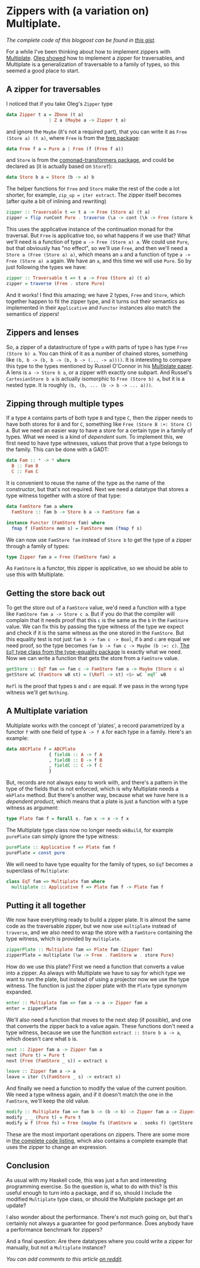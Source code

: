 # Zippers with (a variation on) Multiplate.

_The complete code of this blogpost can be found in [this gist][0]._

For a while I've been thinking about how to implement zippers with [Multiplate][6]. [Oleg showed][1] how to implement a zipper for traversables, and Multiplate is a generalization of traversable to a family of types, so this seemed a good place to start.

## A zipper for traversables

I noticed that if you take Oleg's `Zipper` type

```haskell
data Zipper t a = ZDone (t a) 
                | Z a (Maybe a -> Zipper t a)
```

and ignore the `Maybe` (it's not a required part), that you can write it as `Free (Store a) (t a)`, where `Free` is from the [free package][2]:

```haskell
data Free f a = Pure a | Free (f (Free f a))
```

and `Store` is from the [comonad-transformers package][3], and could be declared as (it is actually based on `StoreT`):

```haskell
data Store b a = Store (b -> a) b
```

The helper functions for `Free` and `Store` make the rest of the code a lot shorter, for example, `zip_up = iter extract`. The zipper itself becomes (after quite a bit of inlining and rewriting)

```haskell
zipper :: Traversable t => t a -> Free (Store a) (t a)
zipper = flip runCont Pure . traverse (\a -> cont (\k -> Free (store k a)))
```

This uses the applicative instance of the continuation monad for the traversal. But `Free` is applicative too, so what happens if we use that? What we'll need is a function of type `a -> Free (Store a) a`. We could use `Pure`, but that obviously has "no effect", so we'll use `Free`, and then we'll need a `Store a (Free (Store a) a)`, which means an `a` and a function of type `a -> Free (Store a) a` again. We have an `a`, and this time we will use `Pure`. So by just following the types we have:

```haskell
zipper :: Traversable t => t a -> Free (Store a) (t a)
zipper = traverse (Free . store Pure)
```

And it works! I find this amazing; we have 2 types, `Free` and `Store`, which together happen to fit the zipper type, and it turns out their semantics as implemented in their `Applicative` and `Functor` instances also match the semantics of zippers!

## Zippers and lenses

So, a zipper of a datastructure of type `a` with parts of type `b` has type `Free (Store b) a`. You can think of it as a number of chained stores, something like `(b, b -> (b, b -> (b, b -> (... -> a))))`. It is interesting to compare this type to the types mentioned by Russel O'Connor in his [Multiplate paper][4]. A lens is `a -> Store b a`, or a zipper with exactly one subpart. And Russel's `CartesianStore b a` is actually isomorphic to `Free (Store b) a`, but it is a nested type. It is roughly `(b, (b, ... (b -> b -> ... a)))`.

## Zipping through multiple types

If a type `A` contains parts of both type `B` and type `C`, then the zipper needs to have both stores for `B` and for `C`, something like `Free (Store B :+: Store C) A`. But we need an easier way to have a store for a certain type in a family of types. What we need is a kind of _dependent sum_. To implement this, we first need to have type witnesses, values that prove that a type belongs to the family. This can be done with a GADT:

```haskell
data Fam :: * -> * where
  B :: Fam B
  C :: Fam C
```

It is convenient to reuse the name of the type as the name of the constructor, but that's not required. Next we need a datatype that stores a type witness together with a store of that type:

```haskell
data FamStore fam a where
  FamStore :: fam b -> Store b a -> FamStore fam a

instance Functor (FamStore fam) where
  fmap f (FamStore mem s) = FamStore mem (fmap f s)
```

We can now use `FamStore fam` instead of `Store b` to get the type of a zipper through a family of types:

```haskell
type Zipper fam a = Free (FamStore fam) a
```

As `FamStore` is a functor, this zipper is applicative, so we should be able to use this with Multiplate.

## Getting the store back out

To get the store out of a `FamStore` value, we'd need a function with a type like `FamStore fam a -> Store c a`. But if you do that the compiler will complain that it needs proof that this `c` is the same as the `b` in the `FamStore` value. We can fix this by passing the type witness of the type we expect and check if it is the same witness as the one stored in the `FamStore`. But this equality test is not just `fam b -> fam c -> Bool`, if `b` and `c` are equal we need proof, so the type becomes `fam b -> fam c -> Maybe (b :=: c)`. [The `EqT` type class from the type-equality package][5] is exactly what we need. Now we can write a function that gets the store from a `FamStore` value.

```haskell
getStore :: EqT fam => fam c -> FamStore fam a -> Maybe (Store c a)
getStore wC (FamStore wB st) = (\Refl -> st) <$> wC `eqT` wB
```

`Refl` is the proof that types `b` and `c` are equal. If we pass in the wrong type witness we'll get `Nothing`.

## A Multiplate variation

Multiplate works with the concept of 'plates', a record parametrized by a functor `f` with one field of type `A -> f A` for each type in a family. Here's an example:

```haskell
data ABCPlate f = ABCPlate
                { fieldA :: A -> f A
                , fieldB :: B -> f B
                , fieldC :: C -> f C
                }
```

But, records are not always easy to work with, and there's a pattern in the type of the fields that is not enforced, which is why Multiplate needs a `mkPlate` method. But there's another way, because what we have here is a _dependent product_, which means that a plate is just a function with a type witness as argument:

```haskell
type Plate fam f = forall x. fam x -> x -> f x
```

The Multiplate type class now no longer needs `mkBuild`, for example `purePlate` can simply ignore the type witness:

```haskell
purePlate :: Applicative f => Plate fam f
purePlate = const pure
```

We will need to have type equality for the family of types, so `EqT` becomes a superclass of `Multiplate`:

```haskell
class EqT fam => Multiplate fam where
  multiplate :: Applicative f => Plate fam f -> Plate fam f
```

## Putting it all together

We now have everything ready to build a zipper plate. It is almost the same code as the traversable zipper, but we now use `multiplate` instead of `traverse`, and we also need to wrap the store with a `FamStore` containing the type witness, which is provided by `multiplate`.

```haskell
zipperPlate :: Multiplate fam => Plate fam (Zipper fam)
zipperPlate = multiplate (\w -> Free . FamStore w . store Pure)
```

How do we use this plate? First we need a function that converts a value into a zipper. As always with Multiplate we have to say for which type we want to run the plate, but instead of using a projector now we use the type witness. The function is just the zipper plate with the `Plate` type synonym expanded. 

```haskell
enter :: Multiplate fam => fam a -> a -> Zipper fam a
enter = zipperPlate
```

We'll also need a function that moves to the next step (if possible), and one that converts the zipper back to a value again. These functions don't need a type witness, because we use the function `extract :: Store b a -> a`, which doesn't care what `b` is.

```haskell
next :: Zipper fam a -> Zipper fam a
next (Pure t) = Pure t
next (Free (FamStore _ s)) = extract s

leave :: Zipper fam a -> a
leave = iter (\(FamStore _ s) -> extract s)
```

And finally we need a function to modify the value of the current position. We need a type witness again, and if it doesn't match the one in the `FamStore`, we'll keep the old value.

```haskell
modify :: Multiplate fam => fam b -> (b -> b) -> Zipper fam a -> Zipper fam a
modify _ _ (Pure t) = Pure t
modify w f (Free fs) = Free (maybe fs (FamStore w . seeks f) (getStore w fs))
```

These are the most important operations on zippers. There are some more in [the complete code listing][0], which also contains a complete example that uses the zipper to change an expression.

## Conclusion

As usual with my Haskell code, this was just a fun and interesting programming exercise. So the question is, what to do with this? Is this useful enough to turn into a package, and if so, should I include the modified `Multiplate` type class, or should the Multiplate package get an update?

I also wonder about the performance. There's not much going on, but that's certainly not always a guarantee for good performance. Does anybody have a performance benchmark for zippers?

And a final question: Are there datatypes where you could write a zipper for manually, but not a `Multiplate` instance?

_You can add comments to this article [on reddit][7]._

[0]: https://gist.github.com/1611472
[1]: http://www.haskell.org/pipermail/haskell-cafe/2009-April/059069.html
[2]: http://hackage.haskell.org/packages/archive/free/2.0.2/doc/html/Control-Monad-Free.html
[3]: http://hackage.haskell.org/packages/archive/comonad-transformers/2.0.2/doc/html/Control-Comonad-Trans-Store-Lazy.html
[4]: http://arxiv.org/abs/1103.2841
[5]: http://hackage.haskell.org/packages/archive/type-equality/0.1.0.2/doc/html/Data-Type-Equality.html#t:EqT
[6]: http://www.haskell.org/haskellwiki/Multiplate
[7]: http://www.reddit.com/r/haskell/comments/on3c9/zippers_with_a_variation_on_multiplate/
